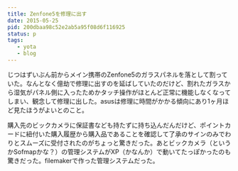```yaml
---
title: Zenfone5を修理に出す
date: 2015-05-25
pid: 200dbaa98c52e2ab5a95f08d6f116925
status: p
tags:
   - yota
   - blog
---
```


じつはずいぶん前からメイン携帯のZenfone5のガラスパネルを落として割っていた。なんとなく億劫で修理に出すのを延ばしていたのだけど、割れたガラスから湿気がパネル側に入ったためかタッチ操作がほとんど正常に機能しなくなってしまい、観念して修理に出した。asusは修理に時間がかかる傾向にあり1ヶ月ほど見たほうがよいとのこと。

購入先のビックカメラに保証書なども持たずに持ち込んだんだけど、ポイントカードに紐付いた購入履歴から購入品であることを確認して了承のサインのみでわりとスムーズに受付されたのがちょっと驚きだった。あとビックカメラ（というかSofmapかな？）の管理システムがXP（かなんか）で動いてたっぽかったのも驚きだった。filemakerで作った管理システムだった。
